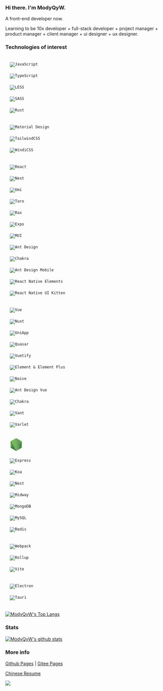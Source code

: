 <!--
**ModyQyW/ModyQyW** is a ✨ _special_ ✨ repository because its `README.md` (this file) appears on your GitHub profile.

Here are some ideas to get you started:

- 🔭 I’m currently working on ...
- 🌱 I’m currently learning ...
- 👯 I’m looking to collaborate on ...
- 🤔 I’m looking for help with ...
- 💬 Ask me about ...
- 📫 How to reach me: ...
- 😄 Pronouns: ...
- ⚡ Fun fact: ...
-->

### Hi there. I'm ModyQyW.

A front-end developer now.

Learning to be 10x developer + full-stack developer + project manager + product manager + client manager + ui designer + ux designer.

### Technologies of interest

<code>
  <img
    width="40"
    height="40"
    src="https://seekicon.com/free-icon-download/javascript_3.svg"
    alt="JavaScript"
    title="JavaScript"
  />
</code>
<code>
  <img
    width="40"
    height="40"
    src="https://seekicon.com/free-icon-download/typescript_2.svg"
    alt="TypeScript"
    title="TypeScript"
  />
</code>
<code>
  <img
    width="40"
    height="40"
    src="https://seekicon.com/free-icon-download/less_4.svg"
    alt="LESS"
    title="LESS"
  />
</code>
<code>
  <img
    width="40"
    height="40"
    src="https://seekicon.com/free-icon-download/sass_4.svg"
    alt="SASS"
    title="SASS"
  />
</code>
<code>
  <img
    width="40"
    height="40"
    src="https://seekicon.com/free-icon-download/rust_1.svg"
    alt="Rust"
    title="Rust"
  />
</code>
<br />
<code>
  <img
    width="40"
    height="40"
    src="https://seekicon.com/free-icon-download/material-design_1.svg"
    alt="Material Design"
    title="Material Design"
  />
</code>
<code>
  <img
    width="40"
    height="40"
    src="https://seekicon.com/free-icon-download/tailwindcss_1.svg"
    alt="TailwindCSS"
    title="TailwindCSS"
  />
</code>
<code>
  <img
    width="40"
    height="40"
    src="https://windicss.org/assets/logo.svg"
    alt="WindiCSS"
    title="WindiCSS"
  />
</code>
<br />
<code>
  <img
    width="40"
    height="40"
    src="https://seekicon.com/free-icon-download/reactjs_1.svg"
    alt="React"
    title="React"
  />
</code>
<code>
  <img
    width="40"
    height="40"
    src="https://seekicon.com/free-icon-download/next-js_1.svg"
    alt="Next"
    title="Next"
  />
</code>
<code>
  <img
    width="40"
    height="40"
    src="https://avatars.githubusercontent.com/u/33895495?s=200&v=4"
    alt="Umi"
    title="Umi"
  />
</code>
<code>
  <img
    width="40"
    height="40"
    src="https://taro-ui.aotu.io/img/logo-taro.png"
    alt="Taro"
    title="Taro"
  />
</code>
<code>
  <img
    width="40"
    height="40"
    src="https://img.alicdn.com/tfs/TB1H2Kcb1H2gK0jSZFEXXcqMpXa-70-72.png"
    alt="Rax"
    title="Rax"
  />
</code>
<code>
  <img
    width="40"
    height="40"
    src="https://github.com/expo/expo/raw/master/.github/resources/banner.png"
    alt="Expo"
    title="Expo"
  />
</code>
<code>
  <img
    width="40"
    height="40"
    src="https://seekicon.com/free-icon-download/material-ui_1.svg"
    alt="MUI"
    title="MUI"
  />
</code>
<code>
  <img
    width="40"
    height="40"
    src="https://seekicon.com/free-icon-download/ant-design_2.svg"
    alt="Ant Design"
    title="Ant Design"
  />
</code>
<code>
  <img
    width="40"
    height="40"
    src="https://avatars.githubusercontent.com/u/54212428?s=200&v=4"
    alt="Chakra"
    title="Chakra"
  />
</code>
<code>
  <img
    width="40"
    height="40"
    src="https://gw.alipayobjects.com/zos/bmw-prod/cadedaff-8c88-4af2-870f-0574d322761c.svg"
    alt="Ant Design Mobile"
    title="Ant Design Mobile"
  />
</code>
<code>
  <img
    width="40"
    height="40"
    src="https://user-images.githubusercontent.com/5962998/65694309-a825f000-e043-11e9-8382-db0dba0851e3.png"
    alt="React Native Elements"
    title="React Native Elements"
  />
</code>
<code>
  <img
    width="40"
    height="40"
    src="https://github.com/akveo/react-native-ui-kitten/blob/master/src/showcases/assets/icon.png?raw=true"
    alt="React Native UI Kitten"
    title="React Native UI Kitten"
  />
</code>
<br />
<code>
  <img
    width="40"
    height="40"
    src="https://seekicon.com/free-icon-download/vue_2.svg"
    alt="Vue"
    title="Vue"
  />
</code>
<code>
  <img
    width="40"
    height="40"
    src="https://seekicon.com/free-icon-download/nuxt_1.svg"
    alt="Nuxt"
    title="Nuxt"
  />
</code>
<code>
  <img
    width="40"
    height="40"
    src="https://img-cdn-aliyun.dcloud.net.cn/stream/icon/__UNI__HelloUniApp.png"
    alt="UniApp"
    title="UniApp"
  />
</code>
<code>
  <img
    width="40"
    height="40"
    src="https://cdn.quasar.dev/logo-v2/svg/logo.svg"
    alt="Quasar"
    title="Quasar"
  />
</code>
<code>
  <img
    width="40"
    height="40"
    src="https://cdn.vuetifyjs.com/docs/images/logos/vuetify-logo-light.svg"
    alt="Vuetify"
    title="Vuetify"
  />
</code>
<code>
  <img
    width="40"
    height="40"
    src="https://seekicon.com/free-icon-download/element_1.svg"
    alt="Element & Element Plus"
    title="Element & Element Plus"
  />
</code>
<code>
  <img
    width="40"
    height="40"
    src="https://www.naiveui.com/assets/naivelogo.93278402.svg"
    alt="Naive"
    title="Naive"
  />
</code>
<code>
  <img
    width="40"
    height="40"
    src="https://aliyuncdn.antdv.com/v2/assets/logo.1ef800a8.svg"
    alt="Ant Design Vue"
    title="Ant Design Vue"
  />
</code>
<code>
  <img
    width="40"
    height="40"
    src="https://avatars.githubusercontent.com/u/54212428?s=200&v=4"
    alt="Chakra"
    title="Chakra"
  />
</code>
<code>
  <img
    width="40"
    height="40"
    src="https://img01.yzcdn.cn/vant/logo.png"
    alt="Vant"
    title="Vant"
  />
</code>
<code>
  <img
    width="40"
    height="40"
    src="https://varlet.gitee.io/varlet-ui/varlet_icon.png"
    alt="Varlet"
    title="Varlet"
  />
</code>
<br />
<code>
  <img
     width="40"
     height="40"
     src="https://raw.githubusercontent.com/github/explore/8be26d91eb231fec0b8856359979ac09f27173fd/topics/nodejs/nodejs.png"
     alt="Node"
     title="Node"
  />
</code>
<code>
  <img
     width="40"
     height="40"
     src="https://seekicon.com/free-icon-download/express_1.svg"
     alt="Express"
     title="Express"
  />
</code>
<code>
  <img
     width="40"
     height="40"
     src="https://seekicon.com/free-icon-download/koa_1.svg"
     alt="Koa"
     title="Koa"
  />
</code>
<code>
  <img
     width="40"
     height="40"
     src="https://d33wubrfki0l68.cloudfront.net/e937e774cbbe23635999615ad5d7732decad182a/26072/logo-small.ede75a6b.svg"
     alt="Nest"
     title="Nest"
  />
</code>
<code>
  <img
     width="40"
     height="40"
     src="https://gw.alicdn.com/tfs/TB1eGsrk79l0K4jSZFKXXXFjpXa-347-340.png"
     alt="Midway"
     title="Midway"
  />
</code>
<code>
  <img
    width="40"
    height="40"
    src="https://www.mongodb.com/assets/images/global/favicon.ico"
    alt="MongoDB"
    title="MongoDB"
  />
</code>
<code>
  <img
    width="40"
    height="40"
    src="https://seekicon.com/free-icon-download/mysql_2.svg"
    alt="MySQL"
    title="MySQL"
  />
</code>
<code>
  <img
    width="40"
    height="40"
    src="https://seekicon.com/free-icon-download/redis_3.svg"
    alt="Redis"
    title="Redis"
  />
</code>
<br />
<code>
  <img
    width="40"
    height="40"
    src="https://seekicon.com/free-icon-download/webpack_2.svg"
    alt="Webpack"
    title="Webpack"
  />
</code>
<code>
  <img
    width="40"
    height="40"
    src="https://seekicon.com/free-icon-download/rollup_1.svg"
    alt="Rollup"
    title="Rollup"
  />
</code>
<code>
  <img
    width="40"
    height="40"
    src="https://vitejs.dev/logo.svg"
    alt="Vite"
    title="Vite"
  />
</code>
<br />
<code>
  <img
    width="40"
    height="40"
    src="https://seekicon.com/free-icon-download/electron_2.svg"
    alt="Electron"
    title="Electron"
  />
</code>
<code>
  <img
    width="40"
    height="40"
    src="https://avatars.githubusercontent.com/u/54536011?s=200&v=4"
    alt="Tauri"
    title="Tauri"
  />
</code>
<br />
<br />
<a href="https://github.com/anuraghazra/github-readme-stats">
  <img
    align="center"
    alt="ModyQyW's Top Langs"
    title="ModyQyW's Top Langs"
    src="https://github-readme-stats.vercel.app/api/top-langs/?username=ModyQyW&hide=html"
  />
</a>

### Stats

<a href="https://github.com/anuraghazra/github-readme-stats">
  <img
    width="45%"
    align="center"
    alt="ModyQyW's github stats"
    title="ModyQyW's github stats"
    src="https://github-readme-stats.vercel.app/api?username=ModyQyW&count_private=true&show_icons=true"
  />
</a>

### More info

[Github Pages](https://modyqyw.github.io) | [Gitee Pages](https://modyqyw.gitee.io) 

[Chinese Resume](https://modyqyw.github.io/resume/)

![](https://visitor-badge.glitch.me/badge?page_id=ModyQyW.ModyQyW)
